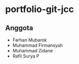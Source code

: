 # portfolio-git-jcc

## Anggota
- Farhan Mubarok
- Muhammad Firmansyah
- Muhammad Zidane
- Rafli Surya P